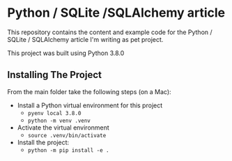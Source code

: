 # Python / SQLite /SQLAlchemy article

This repository contains the content and example code
for the Python / SQLite / SQLAlchemy article I'm writing
as pet project.

This project was built using Python 3.8.0

## Installing The Project

From the main folder take the following steps (on a Mac):

* Install a Python virtual environment for this project
  * `pyenv local 3.8.0`
  * `python -m venv .venv`
* Activate the virtual environment
  * `source .venv/bin/activate`
* Install the project:
  * `python -m pip install -e .`
